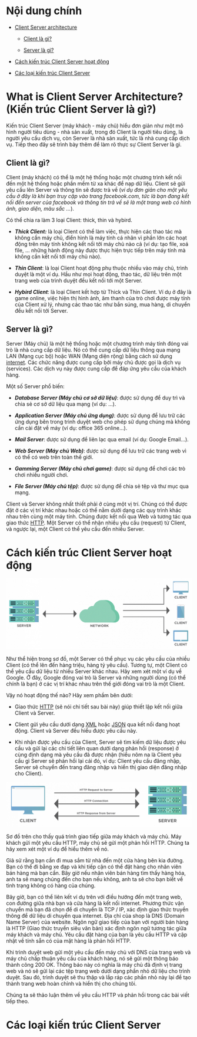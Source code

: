# Nội dung chính

* [Client Server architecture](#what-is-client-server-architecture-kiến-trúc-client-server-là-gì)
    
    * [Client là gì?](#client-là-gì)

    * [Server là gì?](#server-là-gì)

* [Cách kiến trúc Client Server hoạt động](#cách-kiến-trúc-client-server-hoạt-động)

* [Các loại kiến trúc Client Server](#các-loại-kiến-trúc-client-server)

# What is Client Server Architecture? (Kiến trúc Client Server là gì?)

Kiến trúc Client Server (máy khách - máy chủ) hiểu đơn giản như một mô hình người tiêu dùng - nhà sản xuất, trong đó Client là người tiêu dùng, là người yêu cầu dịch vụ, còn Server là nhà sản xuất, tức là nhà cung cấp dịch vụ. Tiếp theo đây sẽ trình bày thêm để làm rõ thực sự Client Server là gì.

## Client là gì?

Client (máy khách) có thể là một hệ thống hoặc một chương trình kết nối đến một hệ thống hoặc phần mềm từ xa khác để nạp dữ liệu. Client sẽ gửi yêu cầu lên Server và thông tin sẽ được trả về (*ví dụ đơn giản cho một yêu cầu ở đây là khi bạn truy cập vào trang facebook.com, tức là bạn đang kết nối đến server của facebook và thông tin trả về sẽ là một trang web có hình ảnh, giao diện, màu sắc ...*). 

Có thể chia ra làm 3 loại Client: thick, thin và hybird.

* ***Thick Client:*** là loại Client có thể làm việc, thực hiện các thao tác mà không cần máy chủ, điển hình là máy tính cá nhân vì phần lớn các hoạt động trên máy tính không kết nối tởi máy chủ nào cả (ví dụ: tạo file, xoá file, ... những hành động này được thực hiện trực tiếp trên máy tính mà không cần kết nối tới máy chủ nào).

* ***Thin Client***: là loại Client hoạt động phụ thuộc nhiều vào máy chủ, trình duyệt là một ví dụ. Hầu như mọi hoạt động, thao tác, dữ liệu trên một trang web của trình duyệt đều kết nối tới một Server.

* ***Hybird Client***: là loại Client kết hợp từ Thick và Thin Client. Ví dụ ở đây là game online, việc hiện thị hình ảnh, âm thanh của trò chơi được máy tính của Client xử lý, nhưng các thao tác như bắn súng, mua hàng, di chuyển đều kết nối tới Server.

## Server là gì?

Server (Máy chủ) là một hệ thống hoặc một chương trình máy tính đóng vai trò là nhà cung cấp dữ liệu. Nó có thể cung cấp dữ liệu thông qua mạng LAN (Mạng cục bộ) hoặc WAN (Mạng diện rộng) bằng cách sử dụng [internet](./Internet.md). Các chức năng được cung cấp bởi máy chủ được gọi là dịch vụ (services). Các dịch vụ này được cung cấp để đáp ứng yêu cầu của khách hàng.

Một số Server phổ biến:

* ***Database Server (Máy chủ cơ sở dữ liệu)***: được sử dụng để duy trì và chia sẻ cơ sở dữ liệu qua mạng (ví dụ: ...).

* ***Application Server (Máy chủ ứng dụng)***: được sử dụng để lưu trữ các ứng dụng bên trong trình duyệt web cho phép sử dụng chúng mà không cần cài đặt về máy (ví dụ: office 365 online...).

* ***Mail Server***: được sử dụng để liên lạc qua email (ví dụ: Google Email...).

* ***Web Server (Máy chủ Web)***: được sử dụng để lưu trữ các trang web vì có thể có web trên toàn thế giới.

* ***Gamming Server (Máy chủ chơi game)***: được sử dụng để chơi các trò chơi nhiều người chơi.

* ***File Server (Máy chủ tệp)***: được sử dụng để chia sẻ tệp và thư mục qua mạng.

Client và Server không nhất thiết phải ở cùng một vị trí. Chúng có thể được đặt ở các vị trí khác nhau hoặc có thể nằm dưới dạng các quy trình khác nhau trên cùng một máy tính. Chúng được kết nối qua Web và tương tác qua giao thức [HTTP](./HTTP.md). Một Server có thể nhận nhiều yêu cầu (request) từ Client, và ngược lại, một Client có thể yêu cầu đến nhiều Server.

# Cách kiến trúc Client Server hoạt động

![How Client Server work](./img/Server.png)

Như thể hiện trong sơ đồ, một Server có thể phục vụ các yêu cầu của nhiều Client (có thể lên đến hàng triệu, hàng tỷ yêu cầu). Tương tự, một Client có thể yêu cầu dữ liệu từ nhiều Server khác nhau. Hãy xem xét một ví dụ về Google. Ở đây, Google đóng vai trò là Server và những người dùng (có thể chính là bạn) ở các vị trí khác nhau trên thế giới đóng vai trò là một Client.

Vậy nó hoạt động thế nào? Hãy xem phầm bên dưới:

* Giao thức [HTTP](./HTTP.md) (sẽ nói chi tiết sau bài này) giúp thiết lập kết nối giữa Client và Server.

* Client gửi yêu cầu dưới dạng [XML](https://topdev.vn/blog/xml-la-gi/) hoặc [JSON](https://topdev.vn/blog/json-la-gi/) qua kết nối đang hoạt động. Client và Server đều hiểu được yêu cầu này.

* Khi nhận được yêu cầu của Client, Server sẽ tìm kiếm dữ liệu được yêu cầu và gửi lại các chi tiết liên quan dưới dạng phản hồi (response) ở cùng định dạng mà yêu cầu đã được nhận (hiểu nôm na là Client yêu cầu gì Server sẽ phản hồi lại cái đó, ví dụ: Client yêu cầu đăng nhập, Server sẽ chuyển đến trang đăng nhập và hiển thị giao diện đăng nhập cho Client).

![HTTP request](./img/HTTP-Request.png)

Sơ đồ trên cho thấy quá trình giao tiếp giữa máy khách và máy chủ. Máy khách gửi một yêu cầu HTTP, máy chủ sẽ gửi một phản hồi HTTP. Chúng ta hãy xem xét một ví dụ để hiểu thêm về nó.

Giả sử rằng bạn cần đi mua sắm từ nhà đến một cửa hàng bên kia đường. Bạn có thể đi bằng xe đạp và khi tiếp cận có thể đặt hàng cho nhân viên bán hàng mà bạn cần. Bây giờ nếu nhân viên bán hàng tìm thấy hàng hóa, anh ta sẽ mang chúng đến cho bạn nếu không, anh ta sẽ cho bạn biết về tình trạng không có hàng của chúng.

Bây giờ, bạn có thể liên kết ví dụ trên với điều hướng đến một trang web, con đường giữa nhà bạn và cửa hàng là kết nối internet. Phương thức vận chuyển mà bạn đã chọn để di chuyển là TCP / IP, xác định giao thức truyền thông để dữ liệu di chuyển qua internet. Địa chỉ của shop là DNS (Domain Name Server) của website. Ngôn ngữ giao tiếp của bạn với người bán hàng là HTTP (Giao thức truyền siêu văn bản) xác định ngôn ngữ tương tác giữa máy khách và máy chủ. Yêu cầu đặt hàng của bạn là yêu cầu HTTP và cập nhật về tính sẵn có của mặt hàng là phản hồi HTTP.

Khi trình duyệt web gửi một yêu cầu đến máy chủ với DNS của trang web và máy chủ chấp thuận yêu cầu của khách hàng, nó sẽ gửi một thông báo thành công 200 OK. Thông báo này có nghĩa là máy chủ đã định vị trang web và nó sẽ gửi lại các tệp trang web dưới dạng phần nhỏ dữ liệu cho trình duyệt. Sau đó, trình duyệt sẽ thu thập và lắp ráp các phần nhỏ này lại để tạo thành trang web hoàn chỉnh và hiển thị cho chúng tôi.

Chúng ta sẽ thảo luận thêm về yêu cầu HTTP và phản hồi trong các bài viết tiếp theo.

# Các loại kiến trúc Client Server

